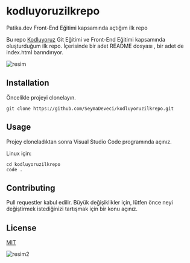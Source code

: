 # kodluyoruzilkrepo
Patika.dev Front-End Eğitimi kapsamında açtığım ilk repo

Bu repo [Kodluyoruz](https://www.kodluyoruz.org/) Git Eğitimi ve Front-End Eğitimi kapsamında oluşturduğum ilk repo. İçerisinde bir adet README dosyası , bir adet de index.html barındırıyor.

![resim](https://r.resimlink.com/8Fx3qa.png)

## Installation
Öncelikle projeyi clonelayın.

```
git clone https://github.com/SeymaDeveci/kodluyoruzilkrepo.git
```

## Usage
Projey cloneladıktan sonra Visual Studio Code programında açınız.

Linux için:

```
cd kodluyoruzilkrepo
code .
```
## Contributing
Pull requestler kabul edilir. Büyük değişiklikler için, lütfen önce neyi değiştirmek istediğinizi tartışmak için bir konu açınız.

## License
[MIT](https://choosealicense.com/licenses/mit/)

![resim2](https://r.resimlink.com/UQ3YP.png)